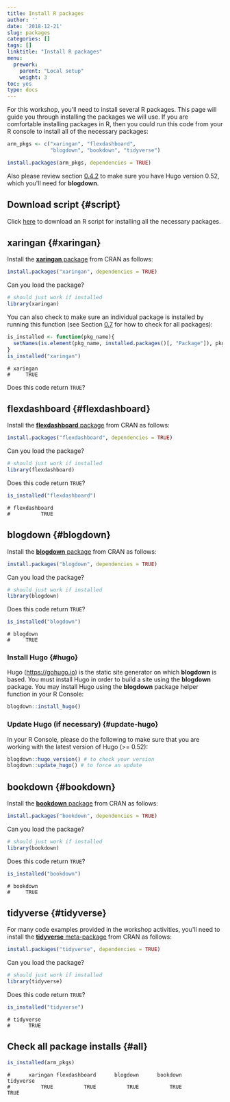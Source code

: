 ```yaml
---
title: Install R packages
author: ''
date: '2018-12-21'
slug: packages
categories: []
tags: []
linktitle: "Install R packages"
menu:
  prework:
    parent: "Local setup"
    weight: 3
toc: yes
type: docs
---
```





For this workshop, you'll need to install several R packages. This page will guide you through installing the packages we will use. If you are comfortable installing packages in R, then you could run this code from your R console to install all of the necessary packages:


```r
arm_pkgs <- c("xaringan", "flexdashboard", 
              "blogdown", "bookdown", "tidyverse")
```


```r
install.packages(arm_pkgs, dependencies = TRUE)
```


Also please review section <a href="#update-hugo">0.4.2</a> to make sure you have Hugo version 0.52, which you'll need for **blogdown**.

## Download script {#script}




Click <a href="../arm-installs.R" download>here</a> to download an R script for installing all the necessary packages.

## xaringan {#xaringan}

Install the [**xaringan** package](https://github.com/yihui/xaringan) from CRAN as follows:


```r
install.packages("xaringan", dependencies = TRUE)
```

Can you load the package?

```r
# should just work if installed
library(xaringan)
```

You can also check to make sure an individual package is installed by running this function (see Section <a href="#all">0.7</a> for how to check for all packages):





```r
is_installed <- function(pkg_name){
  setNames(is.element(pkg_name, installed.packages()[, "Package"]), pkg_name)
} 
is_installed("xaringan")
```

```
# xaringan 
#     TRUE
```

Does this code return `TRUE`?



## flexdashboard {#flexdashboard}

Install the [**flexdashboard** package](https://rmarkdown.rstudio.com/flexdashboard/) from CRAN as follows:


```r
install.packages("flexdashboard", dependencies = TRUE)
```

Can you load the package?

```r
# should just work if installed
library(flexdashboard)
```


Does this code return `TRUE`?

```r
is_installed("flexdashboard")
```

```
# flexdashboard 
#          TRUE
```

## blogdown {#blogdown}

Install the [**blogdown** package](https://github.com/rstudio/blogdown) from CRAN as follows:


```r
install.packages("blogdown", dependencies = TRUE)
```

Can you load the package?

```r
# should just work if installed
library(blogdown)
```


Does this code return `TRUE`?

```r
is_installed("blogdown")
```

```
# blogdown 
#     TRUE
```

### Install Hugo {#hugo}

Hugo (https://gohugo.io) is the static site generator on which **blogdown** is based. You must install Hugo in order to build a site using the **blogdown** package. You may install Hugo using the **blogdown** package helper function in your R Console:


```r
blogdown::install_hugo()
```

### Update Hugo (if necessary) {#update-hugo}

In your R Console, please do the following to make sure that you are working with the latest version of Hugo (>= 0.52): 
    

```r
blogdown::hugo_version() # to check your version
blogdown::update_hugo() # to force an update
```

## bookdown {#bookdown}

Install the [**bookdown** package](https://github.com/rstudio/bookdown) from CRAN as follows:


```r
install.packages("bookdown", dependencies = TRUE)
```

Can you load the package?

```r
# should just work if installed
library(bookdown)
```


Does this code return `TRUE`?

```r
is_installed("bookdown")
```

```
# bookdown 
#     TRUE
```

## tidyverse {#tidyverse}

For many code examples provided in the workshop activities, you'll need to install the [**tidyverse** meta-package](https://www.tidyverse.org/packages/) from CRAN as follows:


```r
install.packages("tidyverse", dependencies = TRUE)
```

Can you load the package?

```r
# should just work if installed
library(tidyverse)
```


Does this code return `TRUE`?

```r
is_installed("tidyverse")
```

```
# tidyverse 
#      TRUE
```

## Check all package installs {#all}


```r
is_installed(arm_pkgs)
```

```
#      xaringan flexdashboard      blogdown      bookdown     tidyverse 
#          TRUE          TRUE          TRUE          TRUE          TRUE
```


